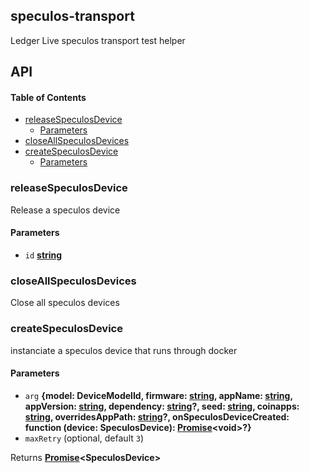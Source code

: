 ## speculos-transport

Ledger Live speculos transport test helper

## API

<!-- Generated by documentation.js. Update this documentation by updating the source code. -->

#### Table of Contents

*   [releaseSpeculosDevice](#releasespeculosdevice)
    *   [Parameters](#parameters)
*   [closeAllSpeculosDevices](#closeallspeculosdevices)
*   [createSpeculosDevice](#createspeculosdevice)
    *   [Parameters](#parameters-1)

### releaseSpeculosDevice

Release a speculos device

#### Parameters

*   `id` **[string](https://developer.mozilla.org/docs/Web/JavaScript/Reference/Global_Objects/String)**&#x20;

### closeAllSpeculosDevices

Close all speculos devices

### createSpeculosDevice

instanciate a speculos device that runs through docker

#### Parameters

*   `arg` **{model: DeviceModelId, firmware: [string](https://developer.mozilla.org/docs/Web/JavaScript/Reference/Global_Objects/String), appName: [string](https://developer.mozilla.org/docs/Web/JavaScript/Reference/Global_Objects/String), appVersion: [string](https://developer.mozilla.org/docs/Web/JavaScript/Reference/Global_Objects/String), dependency: [string](https://developer.mozilla.org/docs/Web/JavaScript/Reference/Global_Objects/String)?, seed: [string](https://developer.mozilla.org/docs/Web/JavaScript/Reference/Global_Objects/String), coinapps: [string](https://developer.mozilla.org/docs/Web/JavaScript/Reference/Global_Objects/String), overridesAppPath: [string](https://developer.mozilla.org/docs/Web/JavaScript/Reference/Global_Objects/String)?, onSpeculosDeviceCreated: function (device: SpeculosDevice): [Promise](https://developer.mozilla.org/docs/Web/JavaScript/Reference/Global_Objects/Promise)\<void>?}**&#x20;
*   `maxRetry`   (optional, default `3`)

Returns **[Promise](https://developer.mozilla.org/docs/Web/JavaScript/Reference/Global_Objects/Promise)\<SpeculosDevice>**&#x20;
